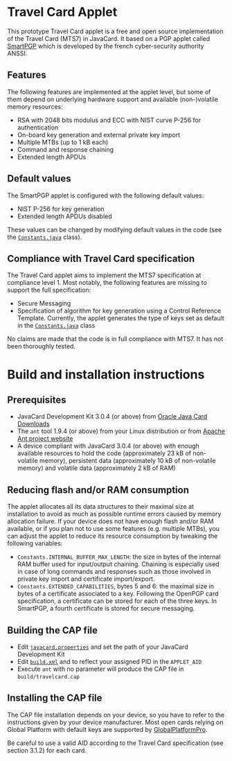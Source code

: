 # Travel Card Applet

This prototype Travel Card applet is a free and open source implementation of the Travel Card (MTS7) in JavaCard. It based on a PGP applet called [SmartPGP](https://github.com/ANSSI-FR/SmartPGP) which is developed by the french cyber-security authority ANSSI.

## Features

The following features are implemented at the applet level, but some of them depend on underlying hardware support and available (non-)volatile memory resources:

- RSA with 2048 bits modulus and ECC with NIST curve P-256 for authentication
- On-board key generation and external private key import
- Multiple MTBs (up to 1 kB each)
- Command and response chaining
- Extended length APDUs

## Default values

The SmartPGP applet is configured with the following default values:

- NIST P-256 for key generation
- Extended length APDUs disabled

These values can be changed by modifying default values in the code (see the [`Constants.java`](src/travelcard/Constants.java) class).

## Compliance with Travel Card specification

The Travel Card applet aims to implement the MTS7 specification at compliance level 1. Most notably, the following features are missing to support the full specification:

- Secure Messaging
- Specification of algorithm for key generation using a Control Reference Template. Currently, the applet generates the type of keys set as default in the [`Constants.java`](src/travelcard/Constants.java) class

No claims are made that the code is in full compliance with MTS7. It has not been thoroughly tested.

# Build and installation instructions

## Prerequisites

- JavaCard Development Kit 3.0.4 (or above) from [Oracle Java Card Downloads](http://www.oracle.com/technetwork/java/embedded/javacard/downloads/index.html)
- The `ant` tool 1.9.4 (or above) from your Linux distribution or from [Apache Ant project website](http://ant.apache.org/)
- A device compliant with JavaCard 3.0.4 (or above) with enough available resources to hold the code (approximately 23 kB of non-volatile memory), persistent data (approximately 10 kB of non-volatile memory) and volatile data (approximately 2 kB of RAM)

## Reducing flash and/or RAM consumption

The applet allocates all its data structures to their maximal size at installation to avoid as much as possible runtime errors caused by memory allocation failure. If your device does not have enough flash and/or RAM available, or if you plan not to use some features (e.g. multiple MTBs), you can adjust the applet to reduce its resource consumption by tweaking the following variables:

- `Constants.INTERNAL_BUFFER_MAX_LENGTH`: the size in bytes of the internal RAM buffer used for input/output chaining. Chaining is especially used in case of long commands and responses such as those involved in private key import and certificate import/export.
- `Constants.EXTENDED_CAPABILITIES`, bytes 5 and 6: the maximal size in bytes of a certificate associated to a key. Following the OpenPGP card specification, a certificate can be stored for each of the three keys. In SmartPGP, a fourth certificate is stored for secure messaging.


## Building the CAP file

- Edit [`javacard.properties`](javacard.properties) and set the path of your JavaCard Development Kit
- Edit [`build.xml`](build.xml) and to reflect your assigned PID in the `APPLET_AID`
- Execute `ant` with no parameter will produce the CAP file in `build/travelcard.cap`


## Installing the CAP file

The CAP file installation depends on your device, so you have to refer to the instructions given by your device manufacturer. Most open cards relying on Global Platform with default keys are supported by [GlobalPlatformPro](https://github.com/martinpaljak/GlobalPlatformPro).

Be careful to use a valid AID according to the Travel Card specification (see section 3.1.2) for each card.
